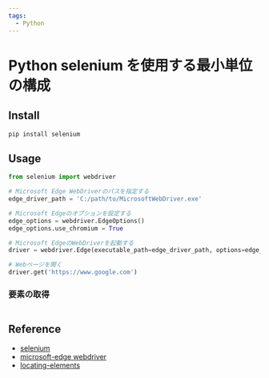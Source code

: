```yaml
---
tags:
  - Python
---
```

# Python selenium を使用する最小単位の構成

## Install
```
pip install selenium
```

## Usage 
```py
from selenium import webdriver

# Microsoft Edge WebDriverのパスを指定する
edge_driver_path = 'C:/path/to/MicrosoftWebDriver.exe'

# Microsoft Edgeのオプションを設定する
edge_options = webdriver.EdgeOptions()
edge_options.use_chromium = True

# Microsoft EdgeのWebDriverを起動する
driver = webdriver.Edge(executable_path=edge_driver_path, options=edge_options)

# Webページを開く
driver.get('https://www.google.com')
```
### 要素の取得

```py

```

## Reference
- [selenium](https://www.selenium.dev/)
- [microsoft-edge webdriver](https://developer.microsoft.com/en-us/microsoft-edge/tools/webdriver/)
- [locating-elements](https://kurozumi.github.io/selenium-python/locating-elements.html)